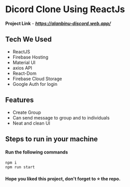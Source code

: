 

# Dicord Clone Using ReactJs

**Project Link** - ***https://alanbinu-discord.web.app/***

## Tech We Used

- ReactJS
- Firebase Hosting
- Material UI
- axios API
- React-Dom
- Firebase Cloud Storage
- Google Auth for login

## Features

- Create Group
- Can send message to group and to individuals 
- Neat and clean UI


## Steps to run in your machine

#### Run the following commands
```
npm i
npm run start
```

#### Hope you liked this project, don't forget to ⭐ the repo.
